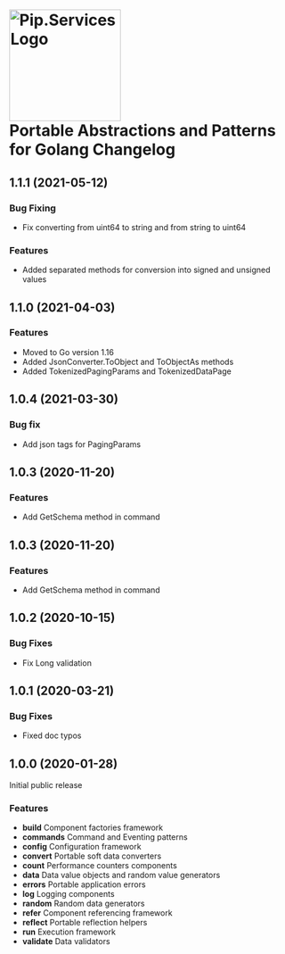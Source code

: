 
# <img src="https://uploads-ssl.webflow.com/5ea5d3315186cf5ec60c3ee4/5edf1c94ce4c859f2b188094_logo.svg" alt="Pip.Services Logo" width="200"> <br/> Portable Abstractions and Patterns for Golang Changelog

## <a name="1.1.1"></a> 1.1.1 (2021-05-12)

### Bug Fixing

* Fix converting from uint64 to string and from string to uint64

### Features

* Added separated methods for conversion into signed and unsigned values 

## <a name="1.1.0"></a> 1.1.0 (2021-04-03)

### Features

* Moved to Go version 1.16
* Added JsonConverter.ToObject and ToObjectAs methods
* Added TokenizedPagingParams and TokenizedDataPage

## <a name="1.0.4"></a> 1.0.4 (2021-03-30)

### Bug fix

* Add json tags for PagingParams

## <a name="1.0.3"></a> 1.0.3 (2020-11-20)

### Features

* Add GetSchema method in command

## <a name="1.0.3"></a> 1.0.3 (2020-11-20)

### Features

* Add GetSchema method in command


## <a name="1.0.2"></a> 1.0.2 (2020-10-15)

### Bug Fixes
* Fix Long validation


## <a name="1.0.1"></a> 1.0.1 (2020-03-21)

### Bug Fixes
* Fixed doc typos


## <a name="1.0.0"></a> 1.0.0 (2020-01-28)

Initial public release

### Features
* **build** Component factories framework
* **commands** Command and Eventing patterns
* **config** Configuration framework
* **convert** Portable soft data converters
* **count** Performance counters components
* **data** Data value objects and random value generators
* **errors** Portable application errors
* **log** Logging components
* **random** Random data generators
* **refer** Component referencing framework
* **reflect** Portable reflection helpers
* **run** Execution framework
* **validate** Data validators
